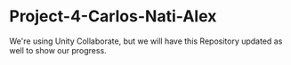 # Project-4-Carlos-Nati-Alex
We're using Unity Collaborate, but we will have this Repository updated as well to show our progress.
